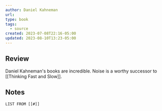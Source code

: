 ```yaml
---
author: Daniel Kahneman
url: 
type: book
tags:
  - source
created: 2023-07-08T22:16-05:00
updated: 2023-08-10T13:23-05:00
---
```

## Review
Daniel Kahneman's books are incredible. Noise is a worthy successor to [[Thinking Fast and Slow]].

## Notes
```dataview
LIST FROM [[#]]
```
